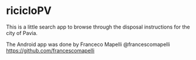 # ricicloPV
This is a little search app to browse through the disposal instructions for the city of Pavia.

The Android app was done by Franceco Mapelli @francescomapelli https://github.com/francescomapelli

